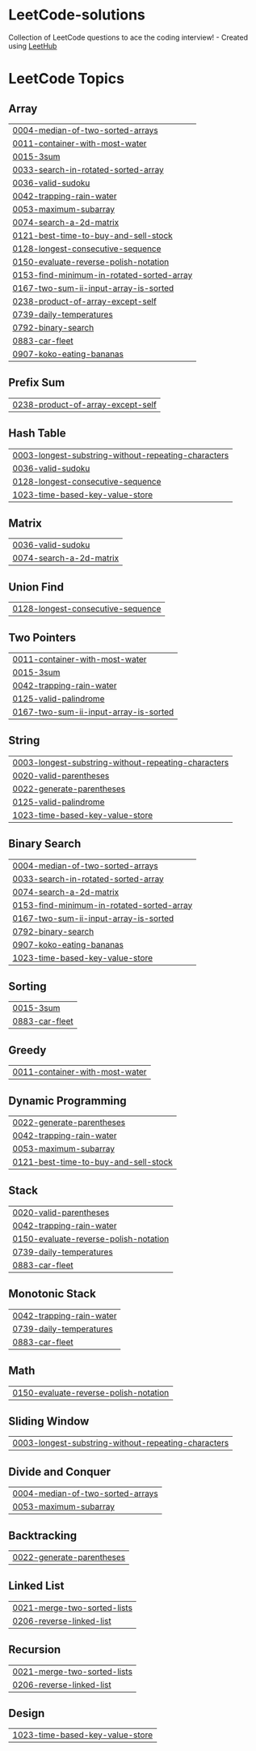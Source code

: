 # LeetCode-solutions
Collection of LeetCode questions to ace the coding interview! - Created using [LeetHub](https://github.com/QasimWani/LeetHub)

<!---LeetCode Topics Start-->
# LeetCode Topics
## Array
|  |
| ------- |
| [0004-median-of-two-sorted-arrays](https://github.com/KyleOkwach/LeetCode-solutions/tree/master/0004-median-of-two-sorted-arrays) |
| [0011-container-with-most-water](https://github.com/KyleOkwach/LeetCode-solutions/tree/master/0011-container-with-most-water) |
| [0015-3sum](https://github.com/KyleOkwach/LeetCode-solutions/tree/master/0015-3sum) |
| [0033-search-in-rotated-sorted-array](https://github.com/KyleOkwach/LeetCode-solutions/tree/master/0033-search-in-rotated-sorted-array) |
| [0036-valid-sudoku](https://github.com/KyleOkwach/LeetCode-solutions/tree/master/0036-valid-sudoku) |
| [0042-trapping-rain-water](https://github.com/KyleOkwach/LeetCode-solutions/tree/master/0042-trapping-rain-water) |
| [0053-maximum-subarray](https://github.com/KyleOkwach/LeetCode-solutions/tree/master/0053-maximum-subarray) |
| [0074-search-a-2d-matrix](https://github.com/KyleOkwach/LeetCode-solutions/tree/master/0074-search-a-2d-matrix) |
| [0121-best-time-to-buy-and-sell-stock](https://github.com/KyleOkwach/LeetCode-solutions/tree/master/0121-best-time-to-buy-and-sell-stock) |
| [0128-longest-consecutive-sequence](https://github.com/KyleOkwach/LeetCode-solutions/tree/master/0128-longest-consecutive-sequence) |
| [0150-evaluate-reverse-polish-notation](https://github.com/KyleOkwach/LeetCode-solutions/tree/master/0150-evaluate-reverse-polish-notation) |
| [0153-find-minimum-in-rotated-sorted-array](https://github.com/KyleOkwach/LeetCode-solutions/tree/master/0153-find-minimum-in-rotated-sorted-array) |
| [0167-two-sum-ii-input-array-is-sorted](https://github.com/KyleOkwach/LeetCode-solutions/tree/master/0167-two-sum-ii-input-array-is-sorted) |
| [0238-product-of-array-except-self](https://github.com/KyleOkwach/LeetCode-solutions/tree/master/0238-product-of-array-except-self) |
| [0739-daily-temperatures](https://github.com/KyleOkwach/LeetCode-solutions/tree/master/0739-daily-temperatures) |
| [0792-binary-search](https://github.com/KyleOkwach/LeetCode-solutions/tree/master/0792-binary-search) |
| [0883-car-fleet](https://github.com/KyleOkwach/LeetCode-solutions/tree/master/0883-car-fleet) |
| [0907-koko-eating-bananas](https://github.com/KyleOkwach/LeetCode-solutions/tree/master/0907-koko-eating-bananas) |
## Prefix Sum
|  |
| ------- |
| [0238-product-of-array-except-self](https://github.com/KyleOkwach/LeetCode-solutions/tree/master/0238-product-of-array-except-self) |
## Hash Table
|  |
| ------- |
| [0003-longest-substring-without-repeating-characters](https://github.com/KyleOkwach/LeetCode-solutions/tree/master/0003-longest-substring-without-repeating-characters) |
| [0036-valid-sudoku](https://github.com/KyleOkwach/LeetCode-solutions/tree/master/0036-valid-sudoku) |
| [0128-longest-consecutive-sequence](https://github.com/KyleOkwach/LeetCode-solutions/tree/master/0128-longest-consecutive-sequence) |
| [1023-time-based-key-value-store](https://github.com/KyleOkwach/LeetCode-solutions/tree/master/1023-time-based-key-value-store) |
## Matrix
|  |
| ------- |
| [0036-valid-sudoku](https://github.com/KyleOkwach/LeetCode-solutions/tree/master/0036-valid-sudoku) |
| [0074-search-a-2d-matrix](https://github.com/KyleOkwach/LeetCode-solutions/tree/master/0074-search-a-2d-matrix) |
## Union Find
|  |
| ------- |
| [0128-longest-consecutive-sequence](https://github.com/KyleOkwach/LeetCode-solutions/tree/master/0128-longest-consecutive-sequence) |
## Two Pointers
|  |
| ------- |
| [0011-container-with-most-water](https://github.com/KyleOkwach/LeetCode-solutions/tree/master/0011-container-with-most-water) |
| [0015-3sum](https://github.com/KyleOkwach/LeetCode-solutions/tree/master/0015-3sum) |
| [0042-trapping-rain-water](https://github.com/KyleOkwach/LeetCode-solutions/tree/master/0042-trapping-rain-water) |
| [0125-valid-palindrome](https://github.com/KyleOkwach/LeetCode-solutions/tree/master/0125-valid-palindrome) |
| [0167-two-sum-ii-input-array-is-sorted](https://github.com/KyleOkwach/LeetCode-solutions/tree/master/0167-two-sum-ii-input-array-is-sorted) |
## String
|  |
| ------- |
| [0003-longest-substring-without-repeating-characters](https://github.com/KyleOkwach/LeetCode-solutions/tree/master/0003-longest-substring-without-repeating-characters) |
| [0020-valid-parentheses](https://github.com/KyleOkwach/LeetCode-solutions/tree/master/0020-valid-parentheses) |
| [0022-generate-parentheses](https://github.com/KyleOkwach/LeetCode-solutions/tree/master/0022-generate-parentheses) |
| [0125-valid-palindrome](https://github.com/KyleOkwach/LeetCode-solutions/tree/master/0125-valid-palindrome) |
| [1023-time-based-key-value-store](https://github.com/KyleOkwach/LeetCode-solutions/tree/master/1023-time-based-key-value-store) |
## Binary Search
|  |
| ------- |
| [0004-median-of-two-sorted-arrays](https://github.com/KyleOkwach/LeetCode-solutions/tree/master/0004-median-of-two-sorted-arrays) |
| [0033-search-in-rotated-sorted-array](https://github.com/KyleOkwach/LeetCode-solutions/tree/master/0033-search-in-rotated-sorted-array) |
| [0074-search-a-2d-matrix](https://github.com/KyleOkwach/LeetCode-solutions/tree/master/0074-search-a-2d-matrix) |
| [0153-find-minimum-in-rotated-sorted-array](https://github.com/KyleOkwach/LeetCode-solutions/tree/master/0153-find-minimum-in-rotated-sorted-array) |
| [0167-two-sum-ii-input-array-is-sorted](https://github.com/KyleOkwach/LeetCode-solutions/tree/master/0167-two-sum-ii-input-array-is-sorted) |
| [0792-binary-search](https://github.com/KyleOkwach/LeetCode-solutions/tree/master/0792-binary-search) |
| [0907-koko-eating-bananas](https://github.com/KyleOkwach/LeetCode-solutions/tree/master/0907-koko-eating-bananas) |
| [1023-time-based-key-value-store](https://github.com/KyleOkwach/LeetCode-solutions/tree/master/1023-time-based-key-value-store) |
## Sorting
|  |
| ------- |
| [0015-3sum](https://github.com/KyleOkwach/LeetCode-solutions/tree/master/0015-3sum) |
| [0883-car-fleet](https://github.com/KyleOkwach/LeetCode-solutions/tree/master/0883-car-fleet) |
## Greedy
|  |
| ------- |
| [0011-container-with-most-water](https://github.com/KyleOkwach/LeetCode-solutions/tree/master/0011-container-with-most-water) |
## Dynamic Programming
|  |
| ------- |
| [0022-generate-parentheses](https://github.com/KyleOkwach/LeetCode-solutions/tree/master/0022-generate-parentheses) |
| [0042-trapping-rain-water](https://github.com/KyleOkwach/LeetCode-solutions/tree/master/0042-trapping-rain-water) |
| [0053-maximum-subarray](https://github.com/KyleOkwach/LeetCode-solutions/tree/master/0053-maximum-subarray) |
| [0121-best-time-to-buy-and-sell-stock](https://github.com/KyleOkwach/LeetCode-solutions/tree/master/0121-best-time-to-buy-and-sell-stock) |
## Stack
|  |
| ------- |
| [0020-valid-parentheses](https://github.com/KyleOkwach/LeetCode-solutions/tree/master/0020-valid-parentheses) |
| [0042-trapping-rain-water](https://github.com/KyleOkwach/LeetCode-solutions/tree/master/0042-trapping-rain-water) |
| [0150-evaluate-reverse-polish-notation](https://github.com/KyleOkwach/LeetCode-solutions/tree/master/0150-evaluate-reverse-polish-notation) |
| [0739-daily-temperatures](https://github.com/KyleOkwach/LeetCode-solutions/tree/master/0739-daily-temperatures) |
| [0883-car-fleet](https://github.com/KyleOkwach/LeetCode-solutions/tree/master/0883-car-fleet) |
## Monotonic Stack
|  |
| ------- |
| [0042-trapping-rain-water](https://github.com/KyleOkwach/LeetCode-solutions/tree/master/0042-trapping-rain-water) |
| [0739-daily-temperatures](https://github.com/KyleOkwach/LeetCode-solutions/tree/master/0739-daily-temperatures) |
| [0883-car-fleet](https://github.com/KyleOkwach/LeetCode-solutions/tree/master/0883-car-fleet) |
## Math
|  |
| ------- |
| [0150-evaluate-reverse-polish-notation](https://github.com/KyleOkwach/LeetCode-solutions/tree/master/0150-evaluate-reverse-polish-notation) |
## Sliding Window
|  |
| ------- |
| [0003-longest-substring-without-repeating-characters](https://github.com/KyleOkwach/LeetCode-solutions/tree/master/0003-longest-substring-without-repeating-characters) |
## Divide and Conquer
|  |
| ------- |
| [0004-median-of-two-sorted-arrays](https://github.com/KyleOkwach/LeetCode-solutions/tree/master/0004-median-of-two-sorted-arrays) |
| [0053-maximum-subarray](https://github.com/KyleOkwach/LeetCode-solutions/tree/master/0053-maximum-subarray) |
## Backtracking
|  |
| ------- |
| [0022-generate-parentheses](https://github.com/KyleOkwach/LeetCode-solutions/tree/master/0022-generate-parentheses) |
## Linked List
|  |
| ------- |
| [0021-merge-two-sorted-lists](https://github.com/KyleOkwach/LeetCode-solutions/tree/master/0021-merge-two-sorted-lists) |
| [0206-reverse-linked-list](https://github.com/KyleOkwach/LeetCode-solutions/tree/master/0206-reverse-linked-list) |
## Recursion
|  |
| ------- |
| [0021-merge-two-sorted-lists](https://github.com/KyleOkwach/LeetCode-solutions/tree/master/0021-merge-two-sorted-lists) |
| [0206-reverse-linked-list](https://github.com/KyleOkwach/LeetCode-solutions/tree/master/0206-reverse-linked-list) |
## Design
|  |
| ------- |
| [1023-time-based-key-value-store](https://github.com/KyleOkwach/LeetCode-solutions/tree/master/1023-time-based-key-value-store) |
<!---LeetCode Topics End-->